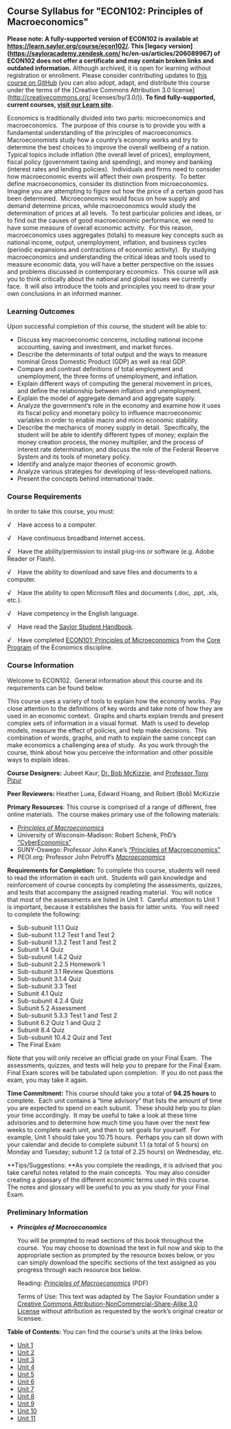 Course Syllabus for "ECON102: Principles of Macroeconomics"
-----------------------------------------------------------

**Please note: A fully-supported version of ECON102 is available at 
https://learn.saylor.org/course/econ102/. This [legacy version](https://sayloracademy.zendesk.com/
hc/en-us/articles/206089967) of ECON102 does not offer a certificate and may contain 
broken links and outdated information.** Although archived, it is open 
for learning without registration or enrollment. Please consider contributing 
updates to [this course on GitHub](https://github.com/saylordotorg/course_econ102) 
(you can also adopt, adapt, and distribute this course under the terms of 
the [Creative Commons Attribution 3.0 license](http://creativecommons.org/
licenses/by/3.0/)). **To find fully-supported, current courses, [visit our 
Learn site](https://learn.saylor.org).**

Economics is traditionally divided into two parts: microeconomics and
macroeconomics.  The purpose of this course is to provide you with a
fundamental understanding of the principles of macroeconomics. 
Macroeconomists study how a country’s economy works and try to determine
the best choices to improve the overall wellbeing of a nation.  Typical
topics include inflation (the overall level of prices), employment,
fiscal policy (government taxing and spending), and money and banking
(interest rates and lending policies).  Individuals and firms need to
consider how macroeconomic events will affect their own prosperity.  To
better define macroeconomics, consider its distinction from
microeconomics.  Imagine you are attempting to figure out how the price
of a certain good has been determined.  Microeconomics would focus on
how supply and demand determine prices, while macroeconomics would study
the determination of prices at all levels.  To test particular policies
and ideas, or to find out the causes of good macroeconomic performance,
we need to have some measure of overall economic activity.  For this
reason, macroeconomics uses aggregates (totals) to measure key concepts
such as national income, output, unemployment, inflation, and business
cycles (periodic expansions and contractions of economic activity).  By
studying macroeconomics and understanding the critical ideas and tools
used to measure economic data, you will have a better perspective on the
issues and problems discussed in contemporary economics.  This course
will ask you to think critically about the national and global issues we
currently face.  It will also introduce the tools and principles you
need to draw your own conclusions in an informed manner.

### Learning Outcomes

Upon successful completion of this course, the student will be able
to:  

-   Discuss key macroeconomic concerns, including national income
    accounting, saving and investment, and market forces.
-   Describe the determinants of total output and the ways to measure
    nominal Gross Domestic Product (GDP) as well as real GDP.
-   Compare and contrast definitions of total employment and
    unemployment, the three forms of unemployment, and inflation.
-   Explain different ways of computing the general movement in prices,
    and define the relationship between inflation and unemployment.
-   Explain the model of aggregate demand and aggregate supply.
-   Analyze the government’s role in the economy and examine how it uses
    its fiscal policy and monetary policy to influence macroeconomic
    variables in order to enable macro and micro economic stability.
-   Describe the mechanics of money supply in detail.  Specifically, the
    student will be able to identify different types of money; explain
    the money creation process, the money multiplier, and the process of
    interest rate determination; and discuss the role of the Federal
    Reserve System and its tools of monetary policy.
-   Identify and analyze major theories of economic growth.
-   Analyze various strategies for developing of less-developed nations.
-   Present the concepts behind international trade.

### Course Requirements

In order to take this course, you must:  
  
 √    Have access to a computer.  
  
 √    Have continuous broadband internet access.  
  
 √    Have the ability/permission to install plug-ins or software (e.g.
Adobe Reader or Flash).  
  
 √    Have the ability to download and save files and documents to a
computer.  
  
 √    Have the ability to open Microsoft files and documents (.doc,
.ppt, .xls, etc.).  
  
 √    Have competency in the English language.  

√    Have read the [Saylor Student
Handbook](http://www.saylor.org/site/wp-content/uploads/2012/05/Saylor-StudentHandbook.pdf).

√    Have completed [ECON101: Principles of
Microeconomics](http://www.saylor.org/courses/econ101/) from the [Core
Program](http://www.saylor.org/majors/economics/) of the Economics
discipline.

### Course Information

Welcome to ECON102.  General information about this course and its
requirements can be found below.  
  
 This course uses a variety of tools to explain how the economy works. 
Pay close attention to the definitions of key words and take note of how
they are used in an economic context.  Graphs and charts explain trends
and present complex sets of information in a visual format.  Math is
used to develop models, measure the effect of policies, and help make
decisions.  This combination of words, graphs, and math to explain the
same concept can make economics a challenging area of study.  As you
work through the course, think about how you perceive the information
and other possible ways to explain ideas.  
  
 **Course Designers:** Jubeet Kaur, [Dr. Bob
McKizzie](http://www.saylor.org/faculty-h-n/#DrBobMcKizzie), and
[Professor Tony
Pizur](http://www.saylor.org/faculty-o-t/#ProfessorTonyPizur)  
  
 **Peer Reviewers:** Heather Luea, Edward Hoang, and Robert (Bob)
McKizzie  
  
 **Primary Resources**: This course is comprised of a range of
different, free online materials.  The course makes primary use of the
following materials: 

-   [*Principles of
    Macroeconomics*](http://www.flatworldknowledge.com/printed-book/1629)
-   University of Wisconsin-Madison: Robert Schenk, PhD’s
    [“CyberEconomics”](http://ingrimayne.com/econ/mainmenu.htm)
-   SUNY-Oswego: Professor John Kane’s [“Principles of
    Macroeconomics”](http://www.oswego.edu/~kane/eco200.htm)
-   PEOI.org: Professor John
    Petroff’s [*Macroeconomics*](http://www.peoi.org/Courses/Coursestu/mac/fram1.html)

**Requirements for Completion:** To complete this course, students will
need to read the information in each unit.  Students will gain knowledge
and reinforcement of course concepts by completing the assessments,
quizzes, and tests that accompany the assigned reading material.  You
will notice that most of the assessments are listed in Unit 1.  Careful
attention to Unit 1 is important, because it establishes the basis for
latter units.  You will need to complete the following: 

-   Sub-subunit 1.1.1 Quiz
-   Sub-subunit 1.1.2 Test 1 and Test 2
-   Sub-subunit 1.3.2 Test 1 and Test 2
-   Subunit 1.4 Quiz
-   Sub-subunit 1.4.2 Quiz
-   Sub-subunit 2.2.5 Homework 1
-   Sub-subunit 3.1 Review Questions
-   Sub-subunit 3.1.4 Quiz
-   Sub-subunit 3.3 Test
-   Subunit 4.1 Quiz
-   Sub-subunit 4.2.4 Quiz
-   Subunit 5.2 Assessment
-   Sub-subunit 5.3.3 Test 1 and Test 2
-   Subunit 6.2 Quiz 1 and Quiz 2
-   Subunit 8.4 Quiz
-   Sub-subunit 10.4.2 Quiz and Test
-   The Final Exam

Note that you will only receive an official grade on your Final Exam. 
The assessments, quizzes, and tests will help you to prepare for the
Final Exam.  Final Exam scores will be tabulated upon completion.  If
you do not pass the exam, you may take it again.  
  
 **Time Commitment:** This course should take you a total of **94.25
hours** to complete.  Each unit contains a “time advisory” that lists
the amount of time you are expected to spend on each subunit.  These
should help you to plan your time accordingly.  It may be useful to take
a look at these time advisories and to determine how much time you have
over the next few weeks to complete each unit, and then to set goals for
yourself.  For example, Unit 1 should take you 10.75 hours.  Perhaps you
can sit down with your calendar and decide to complete subunit 1.1 (a
total of 5 hours) on Monday and Tuesday; subunit 1.2 (a total of 2.25
hours) on Wednesday, etc.  
  
 **Tips/Suggestions: **As you complete the readings, it is advised that
you take careful notes related to the main concepts.  You may also
consider creating a glossary of the different economic terms used in
this course.  The notes and glossary will be useful to you as you study
for your Final Exam.

### Preliminary Information

-   ***Principles of Macroeconomics***

    You will be prompted to read sections of this book throughout the
    course.  You may choose to download the text in full now and skip to
    the appropriate section as prompted by the resource boxes below, or
    you can simply download the specific sections of the text assigned
    as you progress through each resource box below.  
      
     Reading: *[Principles of
    Macroeconomics](http://www.saylor.org/site/textbooks/Principles%20of%20Macroeconomics.pdf)* (PDF)  
      
     Terms of Use: This text was adapted by The Saylor Foundation under
    a [Creative Commons Attribution-NonCommercial-Share-Alike 3.0
    License](http://creativecommons.org/licenses/by-nc-sa/3.0/) without
    attribution as requested by the work’s original creator or licensee.

**Table of Contents:** You can find the course's units at the links below.

- [Unit 1](https://legacy.saylor.org/econ102/Unit01/)
- [Unit 2](https://legacy.saylor.org/econ102/Unit02/)
- [Unit 3](https://legacy.saylor.org/econ102/Unit03/)
- [Unit 4](https://legacy.saylor.org/econ102/Unit04/)
- [Unit 5](https://legacy.saylor.org/econ102/Unit05/)
- [Unit 6](https://legacy.saylor.org/econ102/Unit06/)
- [Unit 7](https://legacy.saylor.org/econ102/Unit07/)
- [Unit 8](https://legacy.saylor.org/econ102/Unit08/)
- [Unit 9](https://legacy.saylor.org/econ102/Unit09/)
- [Unit 10](https://legacy.saylor.org/econ102/Unit10/)
- [Unit 11](https://legacy.saylor.org/econ102/Unit11/)
